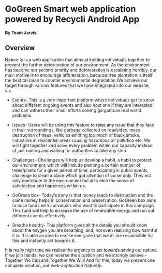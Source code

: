 # GoGreen Smart web application powered by Recycli Android App

**By Team Jarvis**

## Overview

Nature.ly is a web application that aims at knitting individuals together to prevent the further deterioration of our environment. As the environment has become our second priority and deforestation is escalating horribly, our main motive is to encourage afforestation, because tree plantation is itself the best talisman to counter environmental degradation.We achieve our target through various features that we have integrated into our website, viz.

- Events- This is a very important platform where individuals get to know about different ongoing events and also host one if they are interested and can witness their small efforts solving gargantuan real world problems.

- Issues- Users will be using this feature to raise any issue that they face in their surroundings, like garbage collected on roadsides, mass destruction of trees, vehicles emitting too much of black smoke, industries in residential areas causing hazardous air pollution etc. We will fight together and solve every problem within our capacity instead of just ranting and waiting for authorities to take any step.

- Challenges- Challenges will help us develop a habit, a habit to protect our environment, which will include planting a certain number of trees/plants for a given period of time, participating in public events, challenge to clean a place which got attention of curse only. They not only contribute to the environment but also etch the sense of satisfaction and happiness within us.

- GoGreen box- Today’s irony is that money leads to destruction and the same money helps in conservation and preservation. GoGreen box aims to raise funds with individuals who want to participate in this campaign. This fund will help to increase the use of renewable energy and run out different events effectively.

- Breathe healthy- This platform gives all the details you should know about the oxygen you are breathing, and, not even realising how harmful it is. It is also an idea to realise everyone that we all are responsible for this and instantly act towards it.

It is really high time we realise the urgency to act towards saving our nature. If we join hands, we can reverse the situation and we strongly believe - Together We Can and Together We Will! And for this, today we present one complete solution, our web-application Naturely.
